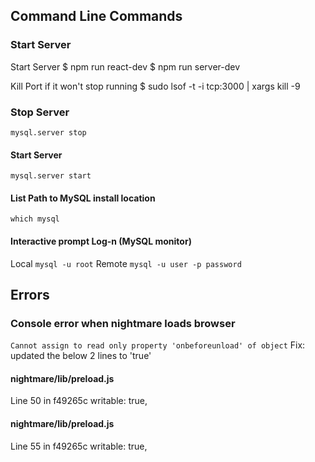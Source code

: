 
## Command Line Commands

### Start Server
Start Server
$ npm run react-dev
$ npm run server-dev

Kill Port if it won't stop running
$ sudo lsof -t -i tcp:3000 | xargs kill -9

### Stop Server
`mysql.server stop`

#### Start Server
`mysql.server start`

#### List Path to MySQL install location
`which mysql`

#### Interactive prompt Log-n (MySQL monitor)
Local
`mysql -u root`
Remote
`mysql -u user -p password`

## Errors
### Console error when nightmare loads browser
`Cannot assign to read only property 'onbeforeunload' of object`
Fix: updated the below 2 lines to 'true'
#### nightmare/lib/preload.js
Line 50 in f49265c
 writable: true,
#### nightmare/lib/preload.js
Line 55 in f49265c
 writable: true, 



    
